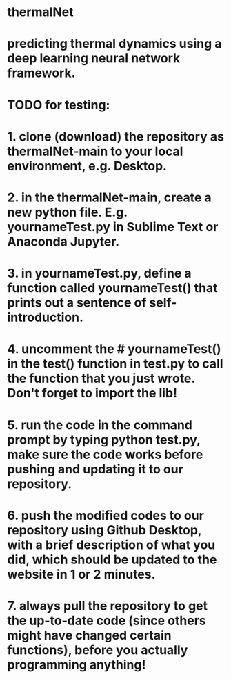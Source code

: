 # thermalNet
# predicting thermal dynamics using a deep learning neural network framework.
# TODO for testing:
# 1. clone (download) the repository as thermalNet-main to your local environment, e.g. Desktop.
# 2. in the thermalNet-main, create a new python file. E.g. yournameTest.py in Sublime Text or Anaconda Jupyter.
# 3. in yournameTest.py, define a function called yournameTest() that prints out a sentence of self-introduction.
# 4. uncomment the # yournameTest() in the test() function in test.py to call the function that you just wrote. Don't forget to import the lib!
# 5. run the code in the command prompt by typing python test.py, make sure the code works before pushing and updating it to our repository.
# 6. push the modified codes to our repository using Github Desktop, with a brief description of what you did, which should be updated to the website in 1 or 2 minutes.
# 7. always pull the repository to get the up-to-date code (since others might have changed certain functions), before you actually programming anything! 
